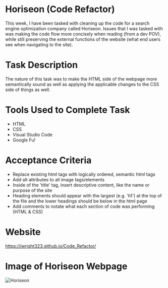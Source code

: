 # Horiseon (Code Refactor)
This week, I have been tasked with cleaning up the code for a search engine optimization company called Horiseon. Issues that I was tasked with was making the code flow more concisely when reading (from a dev POV), while still preserving the external functions of the website (what end users see when navigating to the site).

# Task Description
The nature of this task was to make the HTML side of the webpage more semantically sound as well as applying the applicable changes to the CSS side of things as well.

# Tools Used to Complete Task
* HTML
* CSS
* Visual Studio Code
* Google Fu!
  
# Acceptance Criteria
* Replace existing html tags with logically ordered, semantic html tags
* Add alt attributes to all image tags/elements
* Inside of the 'title' tag, insert descriptive content, like the name or purpose of the site
* Heading elements should appear with the largest (e.g. 'h1') at the top of the file and the lower headings should be below in the html page
* Add comments to notate what each section of code was performing (HTML & CSS)
  
# Website
https://jwright323.github.io/Code_Refactor/

# Image of Horiseon Webpage
![Horiseon](https://github.com/jwright323/HW1/blob/master/horiseon.png)
